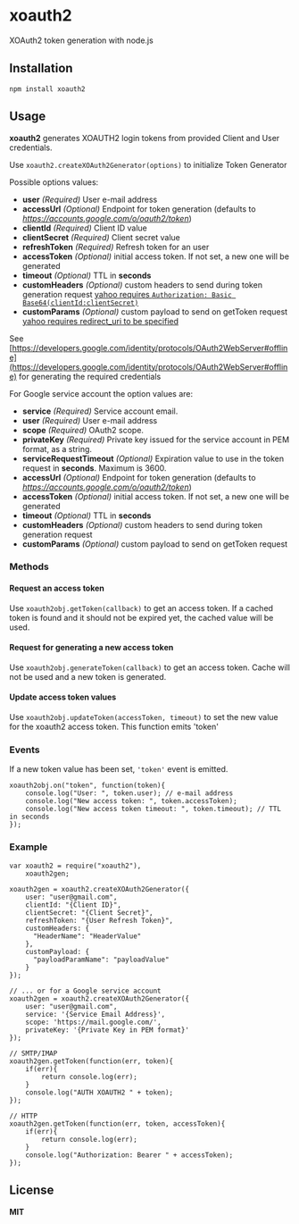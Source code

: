 xoauth2
=======

XOAuth2 token generation with node.js

## Installation

    npm install xoauth2

## Usage

**xoauth2** generates XOAUTH2 login tokens from provided Client and User credentials.

Use `xoauth2.createXOAuth2Generator(options)` to initialize Token Generator

Possible options values:

  * **user** _(Required)_ User e-mail address
  * **accessUrl** _(Optional)_ Endpoint for token generation (defaults to *https://accounts.google.com/o/oauth2/token*)
  * **clientId** _(Required)_ Client ID value
  * **clientSecret** _(Required)_ Client secret value
  * **refreshToken** _(Required)_ Refresh token for an user
  * **accessToken** _(Optional)_ initial access token. If not set, a new one will be generated
  * **timeout** _(Optional)_ TTL in **seconds**
  * **customHeaders** _(Optional)_ custom headers to send during token generation request [yahoo requires `Authorization: Basic Base64(clientId:clientSecret)` ](https://developer.yahoo.com/oauth2/guide/flows_authcode/#step-5-exchange-refresh-token-for-new-access-token)
  * **customParams** _(Optional)_ custom payload to send on getToken request [yahoo requires redirect_uri to be specified](https://developer.yahoo.com/oauth2/guide/flows_authcode/#step-5-exchange-refresh-token-for-new-access-token)

See [https://developers.google.com/identity/protocols/OAuth2WebServer#offline](https://developers.google.com/identity/protocols/OAuth2WebServer#offline) for generating the required credentials

For Google service account the option values are:

  * **service** _(Required)_ Service account email.
  * **user** _(Required)_ User e-mail address
  * **scope** _(Required)_ OAuth2 scope.
  * **privateKey** _(Required)_ Private key issued for the service account in PEM format, as a string.
  * **serviceRequestTimeout** _(Optional)_ Expiration value to use in the token request in **seconds**. Maximum is 3600.
  * **accessUrl** _(Optional)_ Endpoint for token generation (defaults to *https://accounts.google.com/o/oauth2/token*)
  * **accessToken** _(Optional)_ initial access token. If not set, a new one will be generated
  * **timeout** _(Optional)_ TTL in **seconds**
  * **customHeaders** _(Optional)_ custom headers to send during token generation request
  * **customParams** _(Optional)_ custom payload to send on getToken request

### Methods

#### Request an access token

Use `xoauth2obj.getToken(callback)` to get an access token. If a cached token is found and it should not be expired yet, the cached value will be used.

#### Request for generating a new access token

Use `xoauth2obj.generateToken(callback)` to get an access token. Cache will not be used and a new token is generated.

#### Update access token values

Use `xoauth2obj.updateToken(accessToken, timeout)` to set the new value for the xoauth2 access token. This function emits 'token'

### Events

If a new token value has been set, `'token'` event is emitted.

    xoauth2obj.on("token", function(token){
        console.log("User: ", token.user); // e-mail address
        console.log("New access token: ", token.accessToken);
        console.log("New access token timeout: ", token.timeout); // TTL in seconds
    });

### Example

    var xoauth2 = require("xoauth2"),
        xoauth2gen;

    xoauth2gen = xoauth2.createXOAuth2Generator({
        user: "user@gmail.com",
        clientId: "{Client ID}",
        clientSecret: "{Client Secret}",
        refreshToken: "{User Refresh Token}",
        customHeaders: {
          "HeaderName": "HeaderValue"
        },
        customPayload: {
          "payloadParamName": "payloadValue"
        }
    });

    // ... or for a Google service account
    xoauth2gen = xoauth2.createXOAuth2Generator({
        user: "user@gmail.com",
        service: '{Service Email Address}',
        scope: 'https://mail.google.com/',
        privateKey: '{Private Key in PEM format}'
    });

    // SMTP/IMAP
    xoauth2gen.getToken(function(err, token){
        if(err){
            return console.log(err);
        }
        console.log("AUTH XOAUTH2 " + token);
    });

    // HTTP
    xoauth2gen.getToken(function(err, token, accessToken){
        if(err){
            return console.log(err);
        }
        console.log("Authorization: Bearer " + accessToken);
    });

## License

**MIT**
